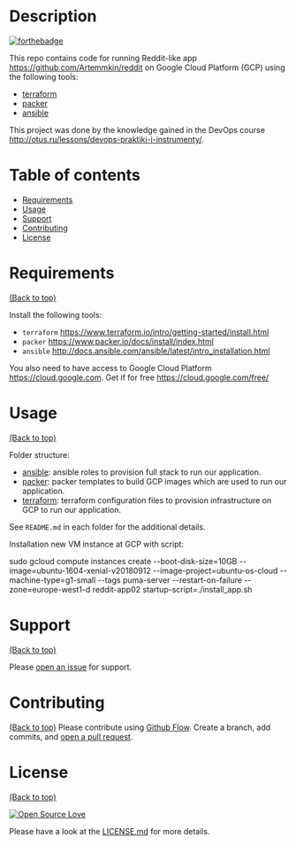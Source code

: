 # Description

[![forthebadge](http://forthebadge.com/images/badges/built-with-love.svg)](http://forthebadge.com)

This repo contains code for running Reddit-like app https://github.com/Artemmkin/reddit on Google Cloud Platform (GCP) using the following tools:
* [terraform](https://www.terraform.io)
* [packer](https://www.packer.io)
* [ansible](https://github.com/ansible/ansible)

This project was done by the knowledge gained in the DevOps course http://otus.ru/lessons/devops-praktiki-i-instrumenty/.

# Table of contents

- [Requirements](#requirements)
- [Usage](#usage)
- [Support](#support)
- [Contributing](#contributing)
- [License](#license)

# Requirements
[(Back to top)](#table-of-contents)

Install the following tools:

* `terraform` https://www.terraform.io/intro/getting-started/install.html
* `packer` https://www.packer.io/docs/install/index.html
* `ansible` http://docs.ansible.com/ansible/latest/intro_installation.html

You also need to have access to Google Cloud Platform https://cloud.google.com. Get if for free https://cloud.google.com/free/

# Usage
[(Back to top)](#table-of-contents)

Folder structure:

* [ansible](https://github.com/jugatsu/infra/tree/master/ansible): ansible roles to provision full stack to run our application.
* [packer](https://github.com/jugatsu/infra/tree/master/packer): packer templates to build GCP images which are used to run our application.
* [terraform](https://github.com/jugatsu/infra/tree/master/terraform): terraform configuration files to provision infrastructure on GCP to run our application.

See `README.md` in each folder for the additional details.

Installation new VM instance at GCP with script:

sudo gcloud compute instances create --boot-disk-size=10GB --image=ubuntu-1604-xenial-v20180912 --image-project=ubuntu-os-cloud --machine-type=g1-small --tags puma-server --restart-on-failure --zone=europe-west1-d reddit-app02 startup-script=./install_app.sh

# Support
[(Back to top)](#table-of-contents)

Please [open an issue](https://github.com/jugatsu/infra/issues/new) for support.

# Contributing
[(Back to top)](#table-of-contents)
Please contribute using [Github Flow](https://guides.github.com/introduction/flow/). Create a branch, add commits, and [open a pull request](https://github.com/jugatsu/infra/compare/).

# License
[(Back to top)](#table-of-contents)

[![Open Source Love](https://badges.frapsoft.com/os/mit/mit.svg?v=102)](https://github.com/ellerbrock/open-source-badge/)

Please have a look at the [LICENSE.md](LICENSE.md) for more details.
